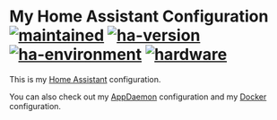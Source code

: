 # My Home Assistant Configuration</br>[![maintained]][0] [![ha-version]][1] [![ha-environment]][2] [![hardware]][3]

This is my [Home Assistant](https://www.home-assistant.io/) configuration.

You can also check out my [AppDaemon][4] configuration and my [Docker][5] configuration.

<!-- real links -->
[0]: https://github.com/TomerFi/my_home_assistant_configuration
[1]: https://www.home-assistant.io/blog/2019/08/28/release-98/
[2]: https://www.home-assistant.io/docs/installation/docker/#raspberry-pi-3-raspbian
[3]: https://www.raspberrypi.org/products/raspberry-pi-3-model-b/
[4]: https://github.com/TomerFi/my_appdaemon_configuration
[5]: https://github.com/TomerFi/my_docker_environment_configuration

<!-- badge links -->
[maintained]: https://img.shields.io/badge/maintained%3F-yes-green.svg
[ha-version]: https://img.shields.io/badge/version-0.98.5-green.svg
[ha-environment]: https://img.shields.io/badge/environment-docker-informational.svg
[hardware]: https://img.shields.io/badge/hardware-rpi3b-important.svg
